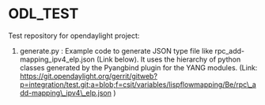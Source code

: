 # ODL\_TEST
Test repository for opendaylight project:

1. generate.py : Example code to generate JSON type file like  rpc\_add-mapping\_ipv4\_elp.json (Link below). It uses the hierarchy of python classes generated by the Pyangbind plugin for the YANG modules.
(Link: https://git.opendaylight.org/gerrit/gitweb?p=integration/test.git;a=blob;f=csit/variables/lispflowmapping/Be/rpc\_add-mapping\_ipv4\_elp.json )


